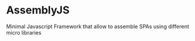 AssemblyJS
==========

Minimal Javascript Framework that allow to assemble SPAs using different micro libraries
